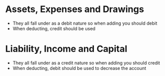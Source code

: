 # Assets, Expenses and Drawings
- They all fall under as a debit nature so when adding you should debit
- When deducting, credit should be used

# Liability, Income and Capital
- They all fall under as a credit  nature so when adding you should credit
- When deducting, debit should be used to decrease the account

